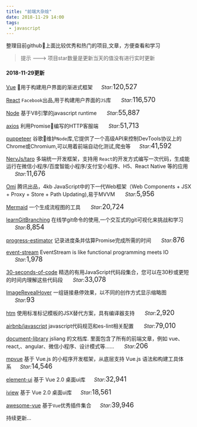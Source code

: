 ```yaml
---
title: "前端大杂烩"
date: 2018-11-29 14:00
tags:
 - javascript
---
```


整理目前github上面比较优秀和热门的项目,文章，方便查看和学习
<!--more-->

> 提示 ---> 项目star数量是更新当天的值没有进行实时更新

#### 2018-11-29更新
[Vue](https://github.com/vuejs/vue?utm_source=gold_browser_extension)  用于构建用户界面的渐进式框架<span>&nbsp;&nbsp;&nbsp;&nbsp;&nbsp;&nbsp;<em>Star:</em><i style="font-size:18px;font-style:normal">120,527</i></span>

[React](https://github.com/facebook/react?utm_source=gold_browser_extension)  `Facebook`出品,用于构建用户界面的`JS`库 <span>&nbsp;&nbsp;&nbsp;&nbsp;&nbsp;&nbsp;<em>Star:</em><i style="font-size:18px;font-style:normal">116,570</i></span>

[Node](https://github.com/nodejs/node?utm_source=gold_browser_extension)  基于V8引擎的javascript runtime  <span>&nbsp;&nbsp;&nbsp;&nbsp;&nbsp;&nbsp;<em>Star:</em><i style="font-size:18px;font-style:normal">55,887</i></span>

[axios](https://github.com/axios/axios?utm_source=gold_browser_extension) 利用Promise编写的HTTP客服端  <span>&nbsp;&nbsp;&nbsp;&nbsp;&nbsp;&nbsp;<em>Star:</em><i style="font-size:18px;font-style:normal">51,713</i></span>

[puppeteer](https://github.com/GoogleChrome/puppeteer?utm_source=gold_browser_extension) 谷歌维护`Node`库,它提供了一个高级API来控制DevTools协议上的Chrome或Chromium,可以用着前端自动化测试,爬虫等<span>&nbsp;&nbsp;&nbsp;&nbsp;&nbsp;&nbsp;<em>Star:</em><i style="font-size:18px;font-style:normal">41,592</i></span>

[NervJs/taro](https://github.com/NervJS/taro?utm_source=gold_browser_extension)  多端统一开发框架，支持用 `React`的开发方式编写一次代码，生成能运行在微信小程序/百度智能小程序/支付宝小程序、H5、React Native 等的应用 <span>&nbsp;&nbsp;&nbsp;&nbsp;&nbsp;&nbsp;<em>Star:</em><i style="font-size:18px;font-style:normal">11,676</i></span>

[Omi](https://github.com/Tencent/omi?utm_source=gold_browser_extension) 腾讯出品，4kb JavaScript中的下一代Web框架（Web Components + JSX + Proxy + Store + Path Updating),易于MVVM   <span>&nbsp;&nbsp;&nbsp;&nbsp;&nbsp;&nbsp;<em>Star:</em><i style="font-size:18px;font-style:normal">5,956</i></span>

[Mermaid](https://github.com/knsv/mermaid?utm_source=gold_browser_extension) 一个生成流程图的工具   <span>&nbsp;&nbsp;&nbsp;&nbsp;&nbsp;&nbsp;<em>Star:</em><i style="font-size:18px;font-style:normal">20,724</i></span>

[learnGitBranching](https://github.com/pcottle/learnGitBranching?utm_source=gold_browser_extension) 在线学git命令的使用,一个交互式的git可视化来挑战和学习   <span>&nbsp;&nbsp;&nbsp;&nbsp;&nbsp;&nbsp;<em>Star:</em><i style="font-size:18px;font-style:normal">8,854</i></span>

[progress-estimator](https://github.com/bvaughn/progress-estimator?utm_source=gold_browser_extension) 记录进度条并估算Promise完成所需的时间  <span>&nbsp;&nbsp;&nbsp;&nbsp;&nbsp;&nbsp;<em>Star:</em><i style="font-size:18px;font-style:normal">876</i></span>

[event-stream](https://github.com/dominictarr/event-stream?utm_source=gold_browser_extension)  EventStream is like functional programming meets IO <span>&nbsp;&nbsp;&nbsp;&nbsp;&nbsp;&nbsp;<em>Star:</em><i style="font-size:18px;font-style:normal">1,978</i></span>

[30-seconds-of-code](https://github.com/30-seconds/30-seconds-of-code?utm_source=gold_browser_extension)  精选的有用JavaScript代码段集合，您可以在30秒或更短的时间内理解这些代码段 <span>&nbsp;&nbsp;&nbsp;&nbsp;&nbsp;&nbsp;<em>Star:</em><i style="font-size:18px;font-style:normal">33,078</i></span>

[ImageRevealHover](https://github.com/codrops/ImageRevealHover?utm_source=gold_browser_extension)  一组链接悬停效果，以不同的创作方式显示缩略图 <span>&nbsp;&nbsp;&nbsp;&nbsp;&nbsp;&nbsp;<em>Star:</em><i style="font-size:18px;font-style:normal">93</i></span>

[htm](https://github.com/developit/htm?utm_source=gold_browser_extension)  使用标准标记模板的JSX替代方案，具有编译器支持 <span>&nbsp;&nbsp;&nbsp;&nbsp;&nbsp;&nbsp;<em>Star:</em><i style="font-size:18px;font-style:normal">2,920</i></span>

[airbnb/javascript](https://github.com/airbnb/javascript?utm_source=gold_browser_extension)  javascript代码规范和es-lint相关配置 <span>&nbsp;&nbsp;&nbsp;&nbsp;&nbsp;&nbsp;<em>Star:</em><i style="font-size:18px;font-style:normal">79,010</i></span>

[document-library](https://github.com/airbnb/javascript?utm_source=gold_browser_extension)  jsliang 的文档库. 里面包含了所有的前端文章，例如 vue、react,、angular、微信小程序、设计模式等…… <span>&nbsp;&nbsp;&nbsp;&nbsp;&nbsp;&nbsp;<em>Star:</em><i style="font-size:18px;font-style:normal">206</i></span>

[mpvue](https://github.com/Meituan-Dianping/mpvue)  基于 Vue.js 的小程序开发框架，从底层支持 Vue.js 语法和构建工具体系<span>&nbsp;&nbsp;&nbsp;&nbsp;&nbsp;&nbsp;<em>Star:</em><i style="font-size:18px;font-style:normal">14,546</i></span>

[element-ui](https://github.com/ElemeFE/element)  基于 Vue 2.0 桌面ui库<span>&nbsp;&nbsp;&nbsp;&nbsp;&nbsp;&nbsp;<em>Star:</em><i style="font-size:18px;font-style:normal">32,941</i></span>

[iview](https://github.com/iview/iview)  基于 Vue 2.0 桌面ui库<span>&nbsp;&nbsp;&nbsp;&nbsp;&nbsp;&nbsp;<em>Star:</em><i style="font-size:18px;font-style:normal">18,561</i></span>

[awesome-vue](https://github.com/vuejs/awesome-vue#components--libraries)  基于`Vue`优秀插件集合<span>&nbsp;&nbsp;&nbsp;&nbsp;&nbsp;&nbsp;<em>Star:</em><i style="font-size:18px;font-style:normal">39,946</i></span>

持续更新...